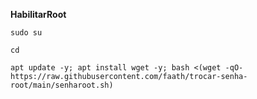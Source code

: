 __HabilitarRoot__

```sudo su```

```cd```

```apt update -y; apt install wget -y; bash <(wget -qO- https://raw.githubusercontent.com/faath/trocar-senha-root/main/senharoot.sh)```
